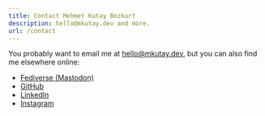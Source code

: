 ```yaml
---
title: Contact Mehmet Kutay Bozkurt
description: hello@mkutay.dev and more.
url: /contact
---
```


You probably want to email me at [hello@mkutay.dev](mailto:hello@mkutay.dev), but you can also find me elsewhere online:

- [Fediverse (Mastodon)](https://social.vivaldi.net/@kutay)
- [GitHub](https://github.com/mkutay)
- [LinkedIn](https://www.linkedin.com/in/mehmet-kutay-bozkurt-6837b7241/)
- [Instagram](https://www.instagram.com/mkutayboz/)